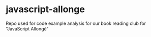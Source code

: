 # javascript-allonge
Repo used for code example analysis for our book reading club for "JavaScript Allongé"
